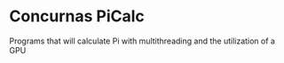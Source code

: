 # Concurnas PiCalc
 Programs that will calculate Pi with multithreading and the utilization of a GPU
